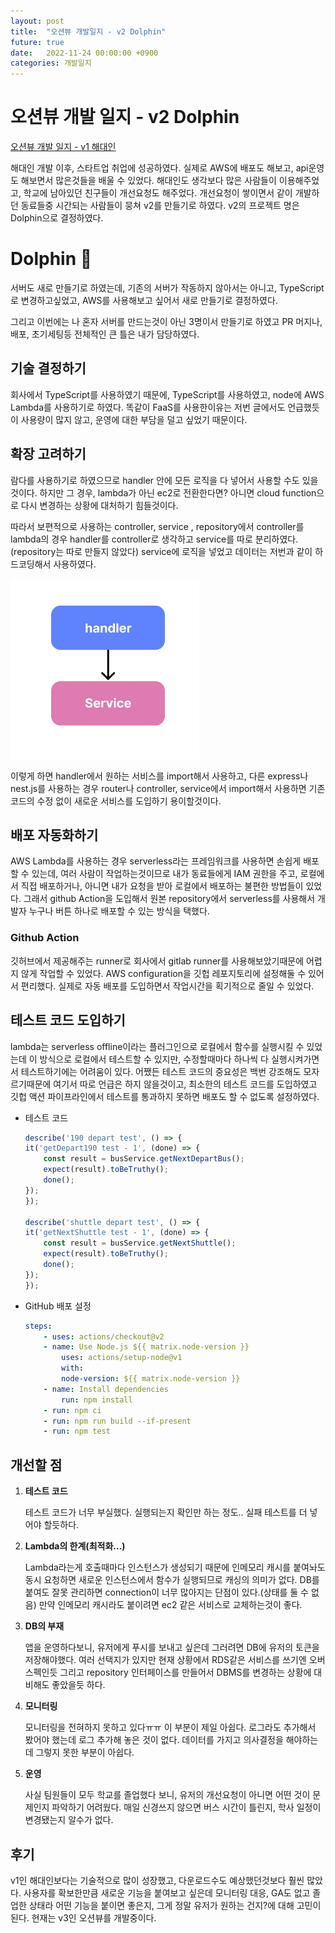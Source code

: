 ```yaml
---
layout: post
title:  "오션뷰 개발일지 - v2 Dolphin"
future: true
date:   2022-11-24 00:00:00 +0900
categories: 개발일지
---
```

# 오션뷰 개발 일지 - v2 Dolphin

[오션뷰 개발 일지 - v1 해대인](https://chaeyeonhan1225.github.io/%EA%B0%9C%EB%B0%9C%EC%9D%BC%EC%A7%80/2022/11/18/%EC%98%A4%EC%85%98%EB%B7%B0-%EA%B0%9C%EB%B0%9C-%EC%9D%BC%EC%A7%80-v1-%ED%95%B4%EB%8C%80%EC%9D%B8.html)

해대인 개발 이후, 스타트업 취업에 성공하였다. 실제로 AWS에 배포도 해보고, api운영도 해보면서 많은것들을 배울 수 있었다. 해대인도 생각보다 많은 사람들이 이용해주었고, 학교에 남아있던 친구들이 개선요청도 해주었다. 개선요청이 쌓이면서 같이 개발하던 동료들중 시간되는 사람들이 뭉쳐 v2를 만들기로 하였다. v2의 프로젝트 명은 Dolphin으로 결정하였다.

# Dolphin 🐬
서버도 새로 만들기로 하였는데, 기존의 서버가 작동하지 않아서는 아니고, TypeScript로 변경하고싶었고, AWS를 사용해보고 싶어서 새로 만들기로 결정하였다.

그리고 이번에는 나 혼자 서버를 만드는것이 아닌 3명이서 만들기로 하였고 PR 머지나, 배포, 초기세팅등 전체적인 큰 틀은 내가 담당하였다.

## 기술 결정하기

회사에서 TypeScript를 사용하였기 때문에, TypeScript를 사용하였고, node에 AWS Lambda를 사용하기로 하였다. 똑같이 FaaS를 사용한이유는 저번 글에서도 언급했듯이 사용량이 많지 않고, 운영에 대한 부담을 덜고 싶었기 때문이다.

## 확장 고려하기

람다를 사용하기로 하였으므로 handler 안에 모든 로직을 다 넣어서 사용할 수도 있을것이다. 하지만 그 경우, lambda가 아닌 ec2로 전환한다면? 아니면 cloud function으로 다시 변경하는 상황에 대처하기 힘들것이다. 

따라서 보편적으로 사용하는 controller, service , repository에서 controller를 lambda의 경우 handler를 controller로 생각하고 service를 따로 분리하였다. (repository는 따로 만들지 않았다) service에 로직을 넣었고 데이터는 저번과 같이 하드코딩해서 사용하였다.

![](/assets/img/dolphin_architeture.png)

이렇게 하면 handler에서 원하는 서비스를 import해서 사용하고, 다른 express나 nest.js를 사용하는 경우 router나 controller, service에서 import해서 사용하면 기존 코드의 수정 없이 새로운 서비스를 도입하기 용이할것이다.

## 배포 자동화하기

AWS Lambda를 사용하는 경우 serverless라는 프레임워크를 사용하면 손쉽게 배포할 수 있는데, 여러 사람이 작업하는것이므로 내가 동료들에게  IAM 권한을 주고, 로컬에서 직접 배포하거나, 아니면 내가 요청을 받아 로컬에서 배포하는 불편한 방법들이 있었다. 그래서 github Action을 도입해서 원본 repository에서 serverless를 사용해서 개발자 누구나 버튼 하나로 배포할 수 있는 방식을 택했다.

### Github Action

깃허브에서 제공해주는 runner로 회사에서 gitlab runner를 사용해보았기때문에 어렵지 않게 작업할 수 있었다. AWS configuration을 깃헙 레포지토리에 설정해둘 수 있어서 편리했다. 실제로 자동 배포를 도입하면서 작업시간을 획기적으로 줄일 수 있었다.

## 테스트 코드 도입하기

lambda는 serverless offline이라는 플러그인으로 로컬에서 함수를 실행시킬 수 있었는데 이 방식으로 로컬에서 테스트할 수 있지만, 수정할때마다 하나씩 다 실행시켜가면서 테스트하기에는 어려움이 있다. 어쨌든 테스트 코드의 중요성은 백번 강조해도 모자르기때문에 여기서 따로 언급은 하지 않을것이고, 최소한의 테스트 코드를 도입하였고 깃헙 액션 파이프라인에서 테스트를 통과하지 못하면 배포도 할 수 없도록 설정하였다.
- 테스트 코드
    ```typescript
    describe('190 depart test', () => {
    it('getDepart190 test - 1', (done) => {
        const result = busService.getNextDepartBus();
        expect(result).toBeTruthy();
        done();
    });
    });

    describe('shuttle depart test', () => {
    it('getNextShuttle test - 1', (done) => {
        const result = busService.getNextShuttle();
        expect(result).toBeTruthy();
        done();
    });
    });
    ```
- GitHub 배포 설정
    ```yaml
    steps:
        - uses: actions/checkout@v2
        - name: Use Node.js ${{ matrix.node-version }}
            uses: actions/setup-node@v1
            with:
            node-version: ${{ matrix.node-version }}
        - name: Install dependencies
            run: npm install
        - run: npm ci
        - run: npm run build --if-present
        - run: npm test
    ```
    
## 개선할 점

1. **테스트 코드**

    테스트 코드가 너무 부실했다. 실행되는지 확인만 하는 정도.. 실패 테스트를 더 넣어야 할듯하다.
    
2. **Lambda의 한계(최적화…)**
    
    Lambda라는게 호출때마다 인스턴스가 생성되기 때문에 인메모리 캐시를 붙여놔도 동시 요청하면 새로운 인스턴스에서 함수가 실행되므로 캐싱의 의미가 없다. DB를 붙여도 잘못 관리하면 connection이 너무 많아지는 단점이 있다.(상태를 둘 수 없음) 만약 인메모리 캐시라도 붙이려면 ec2 같은 서비스로 교체하는것이 좋다.
    
3. **DB의 부재**
    
    앱을 운영하다보니, 유저에게 푸시를 보내고 싶은데 그러려면 DB에 유저의 토큰을 저장해야했다. 여러 선택지가 있지만 현재 상황에서 RDS같은 서비스를 쓰기엔 오버스펙인듯 그리고 repository 인터페이스를 만들어서 DBMS를 변경하는 상황에 대비해도 좋았을듯 하다.
    
4. **모니터링**
    
    모니터링을 전혀하지 못하고 있다ㅠㅠ 이 부분이 제일 아쉽다. 로그라도 추가해서 봤어야 했는데 로그 추가해 놓은 것이 없다. 데이터를 가지고 의사결정을 해야하는데 그렇지 못한 부분이 아쉽다.
    
5. **운영**
    
    사실 팀원들이 모두 학교를 졸업했다 보니, 유저의 개선요청이 아니면 어떤 것이 문제인지 파악하기 어려웠다. 매일 신경쓰지 않으면 버스 시간이 틀린지, 학사 일정이 변경됐는지 알수가 없다.

## 후기
v1인 해대인보다는 기술적으로 많이 성장했고, 다운로드수도 예상했던것보다 훨씬 많았다. 사용자를 확보한만큼 새로운 기능을 붙여보고 싶은데 모니터링 대응, GA도 없고 졸업한 상태라 어떤 기능을 붙이면 좋은지, 그게 정말 유저가 원하는 건지?에 대해 고민이 된다. 현재는 v3인 오션뷰를 개발중이다. 
